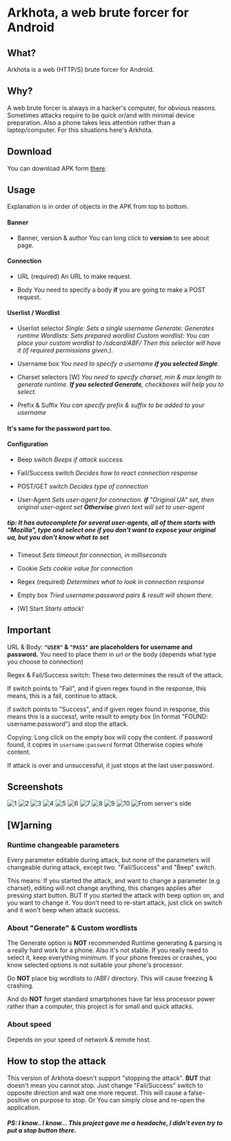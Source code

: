 
# Arkhota, a web brute forcer for Android

## What?
Arkhota is a web (HTTP/S) brute forcer for Android.

## Why?
A web brute forcer is always in a hacker's computer, for obvious reasons.
Sometimes attacks require to be quick or/and  with minimal device preparation.
Also a phone takes less attention rather than a laptop/computer.
For this situations here's Arkhota.

## Download
You can download APK form [there](https://github.com/ALW1EZ/Arkhota/releases).

## Usage
Explanation is in order of objects in the APK from top to bottom.
#### Banner
- Banner, version & author
You can long click to **version** to see about page.
#### Connection
- URL (required)
An URL to make request.

- Body
You need to specify a body **if** you are going to make a POST request.

#### Userlist / Wordlist
- Userlist selector
_Single: Sets a single username_
_Generate: Generates runtime_
_Wordlists: Sets prepared wordlist_
_Custom wordlist: You can place your custom wordlist to /sdcard/ABF/_
_Then this selector will have it (if required permissions given.)._

- Username box
_You need to specify a username **if you selected Single**._

- Charset selectors
[W] _You need to specify charset, min & max length to generate runtime.
**If you selected Generate**, checkboxes will help you to select._

- Prefix & Suffix
_You can specify prefix & suffix to be added to your username_

#### It's same for the password part too.


#### Configuration
- Beep switch
_Beeps if attack success._

- Fail/Success switch
_Decides how to react connection response_

- POST/GET switch
_Decides type of connection_

- User-Agent
_Sets user-agent for connection.
**if** "Original UA" set, then original user-agent set
**Othervise** given text will set to user-agent_
##### **tip: It has autocomplete for several user-agents, all of them starts with "Mozilla", type and select one if you don't want to expose your original ua, but you don't know what to set**

- Timeout
_Sets timeout for connection, in milliseconds_

- Cookie
_Sets cookie value for connection_

- Regex (required)
_Determines what to look in connection response_

- Empty box
_Tried username:password pairs & result will shown there._

- [W] Start
_Starts attack!_

## Important
URL & Body: **`^USER^` & `^PASS^` are placeholders for username and password.**
You need to place them in url or the body (depends what type you choose to connection)

Regex & Fail/Success switch: These two determines the result of the attack.

If switch points to "Fail", and if given regex found in the response, this means, this is a fail, continue to attack.

if switch points to "Success", and if given regex found in response, this means this is a success!, write result to empty box (in format "FOUND: username:password") and stop the attack.

Copying: Long click on the empty box will copy the content.
if password found, it copies in `username:password` format
Otherwise copies whole content.

If attack is over and unsuccessful, it just stops at the last user:password.

## Screenshots
![1](README-src/1.jpg)
![2](README-src/2.jpg)
![3](README-src/3.jpg)
![4](README-src/4.jpg)
![5](README-src/5.jpg)
![6](README-src/6.jpg)
![7](README-src/7.jpg)
![8](README-src/8.jpg)
![9](README-src/9.jpg)
![10](README-src/10.jpg)
![From server's side](README-src/pc-1.png)

## [W]arning

### Runtime changeable parameters
Every parameter editable during attack, but none of the parameters will changeable during attack, except two. "Fail/Success" and "Beep" switch.

This means:
If you started the attack, and want to change a parameter (e.g charset), editing will not change anything, this changes applies after pressing start button.
BUT
If you started the attack with beep option on, and you want to change it.
You don't need to re-start attack, just click on switch and it won't beep when attack success.

### About "Generate" & Custom wordlists
The Generate option is **NOT** recommended
Runtime generating & parsing is a really hard work for a phone.
Also it's not stable.
If you really need to select it, keep everything minimum.
If your phone freezes or crashes, you know selected options is not suitable your phone's processor.

Do **NOT** place big wordlists to /ABF/ directory.
This will cause freezing & crashing.

And do **NOT** forget standard smartphones have far less processor power rather than a computer, this project is for small and quick attacks.

### About speed
Depends on your speed of network & remote host.

## How to stop the attack
This version of Arkhota doesn't support "stopping the attack".
**BUT** that doesn't mean you cannot stop.
Just change "Fail/Success" switch to opposite direction and wait one more request.
This will cause a false-positive on purpose to stop.
Or
You can simply close and re-open the application.

##### _**PS: I know.. I know... This project gave me a headache, I didn't even try to put a stop button there.**_

